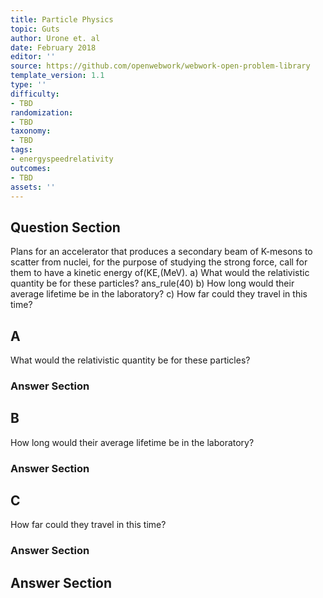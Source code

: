 ```yaml
---
title: Particle Physics
topic: Guts
author: Urone et. al
date: February 2018
editor: ''
source: https://github.com/openwebwork/webwork-open-problem-library
template_version: 1.1
type: ''
difficulty:
- TBD
randomization:
- TBD
taxonomy:
- TBD
tags:
- energyspeedrelativity
outcomes:
- TBD
assets: ''
---
```


## Question Section 

Plans for an accelerator that produces a secondary beam of K-mesons to scatter from nuclei, for the purpose of studying the strong force, call for them to have a kinetic energy of(KE,(MeV). 
a) What would the relativistic quantity be for these particles? 
ans_rule(40)
b) How long would their average lifetime be in the laboratory? 
c) How far could they travel in this time?

## A
What would the relativistic quantity be for these particles? 
### Answer Section
## B
How long would their average lifetime be in the laboratory? 
### Answer Section
## C
How far could they travel in this time?
### Answer Section


## Answer Section

